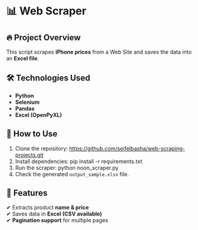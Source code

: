 # 📊 Web Scraper

## 🔥 Project Overview
This script scrapes **iPhone prices** from a Web Site and saves the data into an **Excel file**.

## 🛠 Technologies Used
- **Python**
- **Selenium**
- **Pandas**
- **Excel (OpenPyXL)**

## 🚀 How to Use
1. Clone the repository: https://github.com/seifelbasha/web-scraping-projects.git
2. Install dependencies: pip install -r requirements.txt
3. Run the scraper: python noon_scraper.py
4. Check the generated `output_sample.xlsx` file.
   
## 📌 Features
✔ Extracts product **name & price**  
✔ Saves data in **Excel (CSV available)**  
✔ **Pagination support** for multiple pages  
